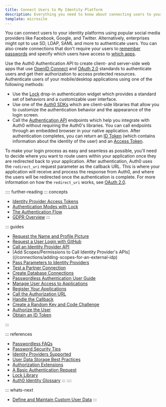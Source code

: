 ```yaml
---
title: Connect Users to My Identity Platform
description: Everything you need to know about connecting users to your identity platform.
template: microsite
---
```


You can connect users to your identity platforms using popular social media providers like Facebook, Google, and Twitter. Alternatively, enterprises might opt to use SD, LDAP, SAML and more to authenticate users. You can also create connections that don't require your users to [remember passwords](/connections/passwordless/user-guide) and specify which users have access to [which apps](/user-profile/manage-user-access-to-applications). 

Use the Auth0 Authentication API to create client- and server-side web apps that use [OpenID Connect](/protocols/oidc) and [OAuth 2.0](protocols/oauth2) standards to authenticate users and get their authorization to access protected resources. Authenticate users of your mobile/desktop applications using one of the following methods:

* Use the [Lock](/libraries#lock) drop-in authentication widget which provides a standard set of behaviors and a customizable user interface. 
* Use one of the [Auth0 SDKs](/libraries) which are client-side libraries that allow you to customize the authentication behavior and the appearance of the login screen. 
* Call the [Authentication API](/api/authentication) endpoints which help you integrate with Auth0 without requiring the Auth0's libraries. You can call endpoints through an embedded browser in your native application. After authentication completes, you can return an [ID Token](/tokens/id-token) (which contains information about the identity of the user) and an [Access Token](/tokens/concepts/overview-access-tokens).

To make your login process as easy and seamless as possible, you'll need to decide where you want to route users within your application once they are redirected back to your application. After authentication, Auth0 uses the `redirect_uri` request parameter as the callback URL. This is where your application will receive and process the response from Auth0, and where the users will be redirected once the authentication is complete. For more information on how the `redirect_uri` works, see [OAuth 2.0](/protocols/oauth2).

:::: further-reading
::: concepts
  * [Identity Provider Access Tokens](/tokens/concepts/overview-idp-access-tokens)
  * [Authentication Modes with Lock](/libraries/lock/v11/authentication-modes)
  * [The Authentication Flow](/application-auth/current/client-side-web#the-authentication-flow)
  * [GDPR Overview](/compliance/overview-gdpr)
:::

::: guides
  * [Request the Name and Profile Picture](/application-auth/current/client-side-web#request-the-name-and-profile-picture)
  * [Request a User Login with GitHub](/application-auth/current/client-side-web#request-a-user-log-in-with-github)
  * [Call an Identity Provider API](/connections/calling-an-external-idp-api)
  * [Add Scopes/Permissions to Call Identity Provider's APIs]((/connections/adding-scopes-for-an-external-idp)
  * [Pass Parameters to Identity Providers](/connections/pass-parameters-to-idps)
  * [Test a Partner Connection](/connections/how-to-test-partner-connection)
  * [Create Database Connections](/connections/database)
  * [Passwordless Authentication User Guide](/connections/passwordless/user-guide)
  * [Manage User Access to Applications](/user-profile/manage-user-access-to-applications)
  * [Register Your Applications](/application-auth/current/client-side-web#register-your-applications)
  * [Call the Authorization URL](/application-auth/current/client-side-web#call-the-authorization-url)
  * [Handle the Callback](/application-auth/current/client-side-web#handle-the-callback)
  * [Create a Random Key and Code Challenge](/application-auth/current/mobile-desktop#step-1-create-a-random-key-and-the-code-challenge)
  * [Authorize the User](/application-auth/current/mobile-desktop#step-2-authorize-the-user)
  * [Obtain an ID Token](/application-auth/current/mobile-desktop#step-3-obtain-an-id-token)

:::

::: references
  * [Passwordless FAQs](/connections/passwordless/faq)
  * [Password Security Tips](/anomaly-detection/password-security-tips)
  * [Identity Providers Supported](/connections/identity-providers-supported)
  * [User Data Storage Best Practices](/user-profile/user-data-storage-best-practices)
  * [Authorization Extensions](/extensions/authorization-extension/v2/index)
  * [A Basic Authentication Request](/application-auth/current/client-side-web#a-basic-authentication-request)
  * [Lock Library](https://github.com/auth0/lock)
  * [Auth0 Identity Glossary](https://auth0.com/identity-glossary)
:::
::::

::: whats-next

* [Define and Maintain Custom User Data](/microsites/manage-my-users/define-maintain-custom-user-data)
:::